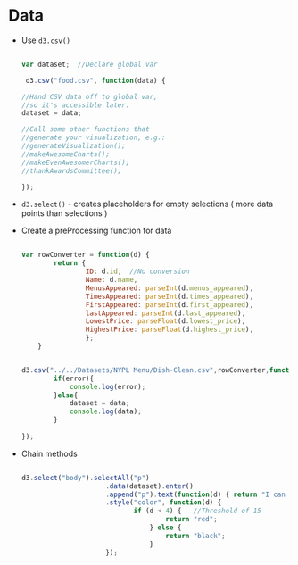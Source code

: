 # Data

- Use `d3.csv()`

	```javascript
	
	var dataset;  //Declare global var

     d3.csv("food.csv", function(data) {

    //Hand CSV data off to global var,
    //so it's accessible later.
    dataset = data;

    //Call some other functions that
    //generate your visualization, e.g.:
    //generateVisualization();
    //makeAwesomeCharts();
    //makeEvenAwesomerCharts();
    //thankAwardsCommittee();

    });

    ```

- `d3.select()` - creates placeholders for empty selections ( more data points than selections )
- Create a preProcessing function for data
	```javascript
	
	var rowConverter = function(d) {
			return {
					ID: d.id,  //No conversion
					Name: d.name,
					MenusAppeared: parseInt(d.menus_appeared),
					TimesAppeared: parseInt(d.times_appeared),
					FirstAppeared: parseInt(d.first_appeared),
					lastAppeared: parseInt(d.last_appeared),
					LowestPrice: parseFloat(d.lowest_price),
					HighestPrice: parseFloat(d.highest_price),
					};
		}


	d3.csv("../../Datasets/NYPL Menu/Dish-Clean.csv",rowConverter,function(error,data) {
			if(error){
				console.log(error);
			}else{
				dataset = data;
				console.log(data);
			}
    	
	});

	```
- Chain methods 
	
	```javascript

	d3.select("body").selectAll("p")
						 .data(dataset).enter()
						 .append("p").text(function(d) { return "I can count up to " + d; })
						 .style("color", function(d) {
    							if (d < 4) {   //Threshold of 15
        								return "red";
    								} else {
        								return "black";
    								}
					     });
	```
	